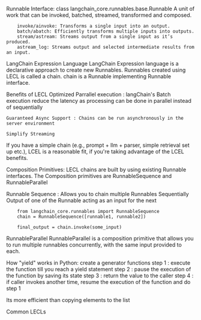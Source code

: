 Runnable Interface:
    class langchain_core.runnables.base.Runnable
    A unit of work that can be invoked, batched, streamed, transformed and composed.

        invoke/ainvoke: Transforms a single input into an output.
        batch/abatch: Efficiently transforms multiple inputs into outputs.
        stream/astream: Streams output from a single input as it’s produced.
        astream_log: Streams output and selected intermediate results from an input.

LangChain Expression Language
    LangChain Expression language is a declarative approach to create new Runnables.
    Runnables created using LECL is called a chain.
    chain is a Runnable implementing Runnable interface.

Benefits of LECL
    Optimized Parrallel execution : langChain's Batch execution reduce the latency as processing can be done in 
    parallel instead of sequentially

    Guaranteed Async Support : Chains can be run asynchronously in the server environment

    Simplify Streaming

If you have a simple chain (e.g., prompt + llm + parser, simple retrieval set up etc.), LCEL is a reasonable fit, if you're taking advantage of the LCEL benefits.

Composition Primitives:
    LECL chains are built by using existing Runnable interfaces.
    The Composition primitives are RunnableSequence and RunnableParallel

Runnable Sequence :
    Allows you to chain multiple Runnables Sequentially
    Output of one of the Runnable acting as an input for the next

        from langchain_core.runnables import RunnableSequence
        chain = RunnableSequence([runnable1, runnable2])

        final_output = chain.invoke(some_input)

RunnableParallel
    RunnableParallel is a composition primitive that allows you to run multiple runnables concurrently, with the same input provided to each.

How "yield" works in Python:
    create a generator functions
    step 1 : execute the function till you reach a yield statement
    step 2 : pause the execution of the function by saving its state
    step 3 : return the value to the caller
    step 4 : if caller invokes another time, resume the execution of the function and do step 1

Its more efficient than copying elements to the list

Common LECLs
